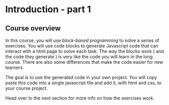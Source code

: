 # Introduction - part 1

## Course overview 

In this course, you will use _block-based programming_ to solve a series of exercises. You will use code blocks to generate Javascript code that can interact with a html page to solve each task. The way the blocks work ( and the code they generate ) is very like the code you will learn in the long course. There are also some differences that make the code easier for new learners.

The goal is to use the generated code in your own project. You will copy paste this code into a single javascript file and add it, with html and css, to your course project. 


Head over to the next section for more info on how the exercises work.  
